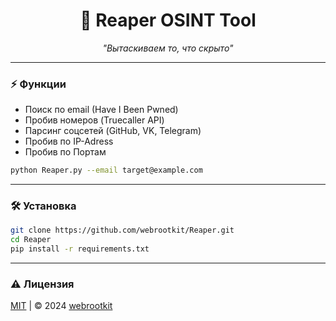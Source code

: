 <h1 align="center">🔪 Reaper OSINT Tool</h1>
<p align="center"><i>"Вытаскиваем то, что скрыто"</i></p>

---

### ⚡ **Функции**
- Поиск по email (Have I Been Pwned)
- Пробив номеров (Truecaller API)
- Парсинг соцсетей (GitHub, VK, Telegram)
- Пробив по IP-Adress
- Пробив по Портам

```bash
python Reaper.py --email target@example.com
```

---

### 🛠 **Установка**
```bash
git clone https://github.com/webrootkit/Reaper.git
cd Reaper
pip install -r requirements.txt
```
---

### ⚠️ **Лицензия**
[MIT](LICENSE) | © 2024 [webrootkit](https://github.com/webrootkit)
